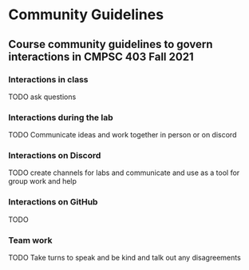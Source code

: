 # Community Guidelines

## Course community guidelines to govern interactions in CMPSC 403 Fall 2021

### Interactions in class

TODO
ask questions

### Interactions during the lab

TODO
Communicate ideas and work together in person or on discord

### Interactions on Discord

TODO
create channels for labs and communicate and use as a tool for group work and help

### Interactions on GitHub

TODO

### Team work

TODO
Take turns to speak and be kind and talk out any disagreements
